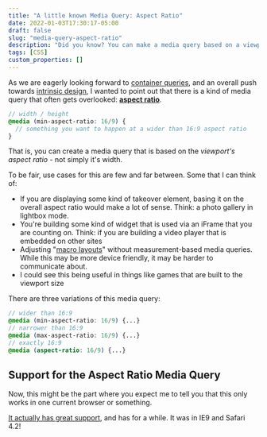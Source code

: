```yaml
---
title: "A little known Media Query: Aspect Ratio"
date: 2022-01-03T17:30:17-05:00
draft: false
slug: "media-query-aspect-ratio"
description: "Did you know? You can make a media query based on a viewports aspect ratio, not just it's width."
tags: [CSS]
custom_properties: []
---
```


As we are eagerly looking forward to [container queries](https://developer.mozilla.org/en-US/docs/Web/CSS/CSS_Container_Queries), and an overall push towards [intrinsic design](https://css-tricks.com/tag/intrinsic-design/), I wanted to point out that there is a kind of media query that often gets overlooked: **[aspect ratio](https://developer.mozilla.org/en-US/docs/Web/CSS/@media/aspect-ratio)**.

```scss
// width / height
@media (min-aspect-ratio: 16/9) {
  // something you want to happen at a wider than 16:9 aspect ratio
}
```

That is, you can create a media query that is based on the _viewport's aspect ratio_ - not simply it's width.

To be fair, use cases for this are few and far between. Some that I can think of:

- If you are displaying some kind of takeover element, basing it on the overall aspect ratio would make a lot of sense. Think: a photo gallery in lightbox mode.
- You're building some kind of widget that is used via an iFrame that you are counting on. Think: if you are building a video player that is embedded on other sites
- Adjusting "[macro layouts](https://web.dev/learn/design/macro-layouts/)" without measurement-based media queries. While this may be more device friendly, it may be harder to communicate about.
- I could see this being useful in things like games that are built to the viewport size

There are three variations of this media query:

```scss
// wider than 16:9
@media (min-aspect-ratio: 16/9) {...}
// narrower than 16:9
@media (max-aspect-ratio: 16/9) {...}
// exactly 16:9
@media (aspect-ratio: 16/9) {...}
```

## Support for the Aspect Ratio Media Query

Now, this might be the part where you expect me to tell you that this only works in one current browser or something.

[It actually has great support](https://caniuse.com/mdn-css_at-rules_media_aspect-ratio), and has for a while. It was in IE9 and Safari 4.2!
